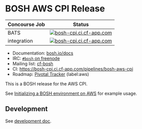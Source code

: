 # BOSH AWS CPI Release

| Concourse Job      | Status                                                                                                                                                                                                                               |
| ---                | ---                                                                                                                                                                                                                                  |
| BATS               | [![bosh-cpi.ci.cf-app.com](https://bosh-cpi.ci.cf-app.com/api/v1/teams/pivotal/pipelines/bosh-aws-cpi/jobs/bats/badge)](https://bosh-cpi.ci.cf-app.com/teams/pivotal/pipelines/bosh-aws-cpi/jobs/bats)                             |
| integration        | [![bosh-cpi.ci.cf-app.com](https://bosh-cpi.ci.cf-app.com/api/v1/teams/pivotal/pipelines/bosh-aws-cpi/jobs/integration/badge)](https://bosh-cpi.ci.cf-app.com/teams/pivotal/pipelines/bosh-aws-cpi/jobs/integration)           |

* Documentation: [bosh.io/docs](https://bosh.io/docs)
* IRC: [`#bosh` on freenode](https://webchat.freenode.net/?channels=bosh)
* Mailing list: [cf-bosh](https://lists.cloudfoundry.org/pipermail/cf-bosh)
* CI: <https://bosh-cpi.ci.cf-app.com/pipelines/bosh-aws-cpi>
* Roadmap: [Pivotal Tracker](https://www.pivotaltracker.com/n/projects/1133984) (label:aws)

This is a BOSH release for the AWS CPI.

See [Initializing a BOSH environment on AWS](https://bosh.io/docs/init-aws.html) for example usage.

## Development

See [development doc](docs/development.md).
